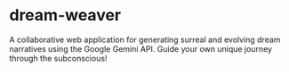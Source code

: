 # dream-weaver
 A collaborative web application for generating surreal and evolving dream narratives using the Google Gemini API. Guide your own unique journey through the subconscious!
